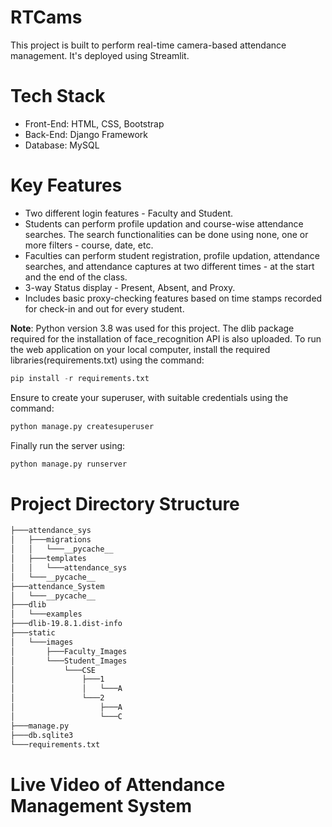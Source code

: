 # RTCams
This project is built to perform real-time camera-based attendance management. It's deployed using Streamlit.

# Tech Stack
- Front-End: HTML, CSS, Bootstrap
- Back-End: Django Framework
- Database: MySQL

# Key Features
- Two different login features - Faculty and Student.
- Students can perform profile updation and course-wise attendance searches. The search functionalities can be done using none, one or more filters - course, date, etc.
- Faculties can perform student registration, profile updation, attendance searches, and attendance captures at two different times - at the start and the end of the class.
- 3-way Status display - Present, Absent, and Proxy.
- Includes basic proxy-checking features based on time stamps recorded for check-in and out for every student.

**Note**: Python version 3.8 was used for this project. The dlib package required for the installation of face_recognition API is also uploaded.
To run the web application on your local computer, install the required libraries(requirements.txt) using the command:
```python 
pip install -r requirements.txt
```
Ensure to create your superuser, with suitable credentials using the command:
```python 
python manage.py createsuperuser
```
Finally run the server using:
```python 
python manage.py runserver
```
# Project Directory Structure
```bash
├───attendance_sys
│   ├───migrations
│   │   └───__pycache__
│   ├───templates
│   │   └───attendance_sys
│   └───__pycache__
├───attendance_System
│   └───__pycache__
├───dlib
│   └───examples
├───dlib-19.8.1.dist-info
├───static
│   └───images
│       ├───Faculty_Images
│       └───Student_Images
│           └───CSE
│               ├───1
│               │   └───A
│               └───2
│                   ├───A
│                   └───C
├───manage.py
├───db.sqlite3
└───requirements.txt
```
# Live Video of Attendance Management System
